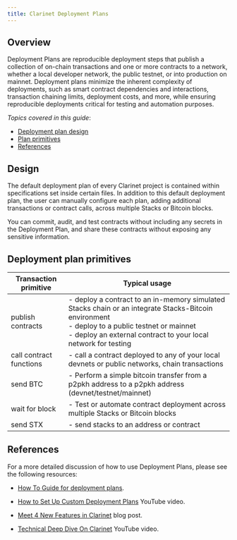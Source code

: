 ```yaml
---
title: Clarinet Deployment Plans
---
```


## Overview

Deployment Plans are reproducible deployment steps that publish a collection of on-chain transactions and one or more contracts to a network, whether a local developer network, the public testnet, or into production on mainnet. Deployment plans minimize the inherent complexity of deployments, such as smart contract dependencies and interactions, transaction chaining limits, deployment costs, and more, while ensuring reproducible deployments critical for testing and automation purposes.

*Topics covered in this guide*:

* [Deployment plan design](#design)
* [Plan primitives](#deployment-plan-primitives)
* [References](#references)


## Design

The default deployment plan of every Clarinet project is contained within specifications set inside certain files. In addition to this default deployment plan, the user can manually configure each plan, adding additional transactions or contract calls, across multiple Stacks or Bitcoin blocks.

You can commit, audit, and test contracts without including any secrets in the Deployment Plan, and share these contracts without exposing any sensitive information.

## Deployment plan primitives

| Transaction primitive | Typical usage |
|---|---|
| publish contracts | - deploy a contract to an in-memory simulated Stacks chain or an integrate Stacks-Bitcoin environment <br /> - deploy to a public testnet or mainnet <br /> - deploy an external contract to your local network for testing |
| call contract functions | - call a contract deployed to any of your local devnets or public networks, chain transactions |
| send BTC | - Perform a simple bitcoin transfer from a p2pkh address to a p2pkh address (devnet/testnet/mainnet)  |
| wait for block | - Test or automate contract deployment across multiple Stacks or Bitcoin blocks  |
| send STX | - send stacks to an address or contract |


## References

For a more detailed discussion of how to use Deployment Plans, please see the following resources:

- [How To Guide for deployment plans](../how-to-guides/how-to-use-deployment-plans.md).

- [How to Set Up Custom Deployment Plans](https://www.youtube.com/watch?v=YcIg5VCO98s) YouTube video.

- [Meet 4 New Features in Clarinet](https://www.hiro.so/blog/meet-4-new-features-in-clarinet) blog post.

- [Technical Deep Dive On Clarinet](https://www.youtube.com/watch?v=ciHxOGBBS18) YouTube video.
